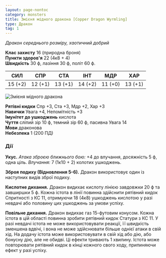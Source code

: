 ```yaml
---
layout: page-nontoc
category: monsters
title: Змієня мідного дракона [Copper Dragon Wyrmling]
type: Дракон
tag: 1
---
```


_Дракон середнього розміру, хаотичний добрий_

**Клас захисту** 16 (природна броня)    
**Пункти здоров'я** 22 (4к8 + 4)    
**Швидкість** 30 ф, лазіння 30 ф, політ 60 ф.

| СИЛ     | СПР     | СТА     | ІНТ     | МДР     | ХАР     |
| ------- | ------- | ------- | ------- | ------- | ------- |
| 15 (+2) | 12 (+1) | 13 (+1) | 14 (+2) | 11 (+0) | 13 (+1) |

![Змієня мідного дракона](https://www.dndbeyond.com/avatars/thumbnails/30782/536/1000/1000/638061965633505640.png)

**Рятівні кидки** Спр +3, Ста +3, Мдр +2, Хар +3    
**Навички** Увага +4, Непомітність +3    
**Імунітет до ушкоджень** кислота    
**Чуття** сліпий зір 10 ф, темний зір 60 ф, пасивна Увага 14    
**Мови** драконова    
**Небезпека** 1 (200 ПД)

### Дії
**Укус.** _Атака зброєю ближнього бою:_ +4 до влучання, досяжність 5 ф, одна ціль. _Влучання:_ 7 (1к10 + 2) колотих ушкоджень.    

**Зброя подиху (Відновлення 5-6).** Дракон використовує один із наступних видів зброї подиху.    

**Кислотне дихання.** Дракон видихає кислоту лінією завдовжки 20 ф та завширшки 5 ф. Кожна істота в лінії повинна здійснити рятівний кидок Спритності з КС 11, отримуючи 18 (4к8) ушкоджень кислотою у разі невдачі або половину цих ушкоджень за умови успіху.    

**Повільне дихання.** Дракон видихає газ 15-футовим конусом. Кожна істота в цій області повинна зробити рятівний кидок Статури з КС 11. У разі невдачі істота не може використовувати реакції, її швидкість зменшена вдвічі, і вона не може здійснювати більше однієї атаки в свій хід. На додачу істота може використовувати в свій хід або дію, або бонусну дію, але не обидві. Ці ефекти тривають 1 хвилину. Істота може повторювати рятівний кидок в кінці кожного свого ходу, припиняючи ефект у разі успіху.
